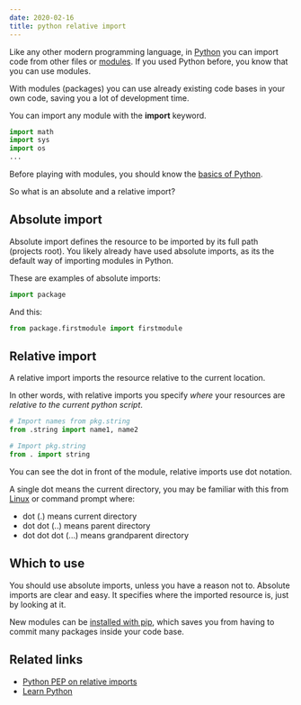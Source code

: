 ```yaml
---
date: 2020-02-16
title: python relative import
---
```

Like any other modern programming language, in <a href="https://python.org">Python</a> you can import code from other files or <a href="https://pythonbasics.org/modules/">modules</a>.  If you used Python before, you know that you can use modules. 

With modules (packages) you can use already existing code bases in your own code, saving you a lot of development time. 

You can import any module with the **import** keyword.

```python
import math
import sys
import os
...
```

Before playing with modules, you should know the <a href="https://pythonbasics.org">basics of Python</a>.

So what is an absolute and a relative import?

## Absolute import

Absolute import defines the resource to be imported by its full path (projects root).  You likely already have used absolute imports, as its the default way of importing modules in Python.

These are examples of absolute imports:

```python
import package
```

And this:

```python
from package.firstmodule import firstmodule
```

## Relative import

A relative import imports the resource relative to the current location. 

In other words, with relative imports you specify *where* your resources are *relative to the current python script*.

```python
# Import names from pkg.string
from .string import name1, name2

# Import pkg.string
from . import string
```

You can see the dot in front of the module, relative imports use dot notation. 

A single dot means the current directory, you may be familiar with this from <a href="https://en.wikipedia.org/wiki/Linux">Linux</a> or command prompt where: 

* dot (.) means current directory
* dot dot (..) means parent directory
* dot dot dot (...) means grandparent directory

## Which to use

You should use absolute imports, unless you have a reason not to. Absolute imports are clear and easy. It specifies where the imported resource is, just by looking at it.

New modules can be <a href="https://pythonbasics.org/how-to-use-pip-and-pypi/">installed with pip</a>, which saves you from having to commit many packages inside your code base.


## Related links
* <a href="https://docs.python.org/2.5/whatsnew/pep-328.html">Python PEP on relative imports</a>
* <a href="https://pythonbasics.org">Learn Python</a>

